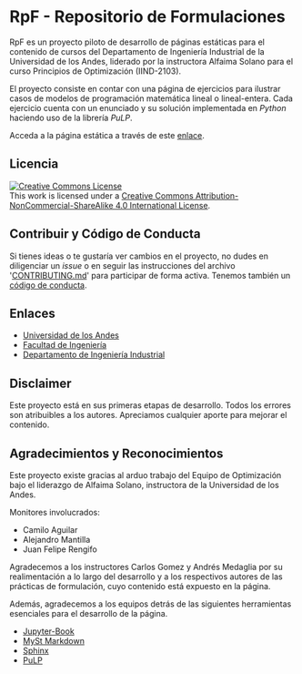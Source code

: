 # RpF - Repositorio de Formulaciones

RpF es un proyecto piloto de desarrollo de páginas estáticas para el contenido de cursos del Departamento de Ingeniería Industrial de la Universidad de los Andes, liderado por la instructora Alfaima Solano para el curso Principios de Optimización (IIND-2103). 

El proyecto consiste en contar con una página de ejercicios para ilustrar casos de modelos de programación matemática lineal o lineal-entera. Cada ejercicio cuenta con un enunciado y su solución implementada en _Python_ haciendo uso de la librería _PuLP_.

Acceda a la página estática a través de este [enlace](https://copa-uniandes.github.io/optimizacion/).

## Licencia

<a rel="license" href="http://creativecommons.org/licenses/by-nc-sa/4.0/"><img alt="Creative Commons License" style="border-width:0" src="https://i.creativecommons.org/l/by-nc-sa/4.0/88x31.png" /></a><br />This work is licensed under a <a rel="license" href="http://creativecommons.org/licenses/by-nc-sa/4.0/">Creative Commons Attribution-NonCommercial-ShareAlike 4.0 International License</a>.

## Contribuir y Código de Conducta

Si tienes ideas o te gustaría ver cambios en el proyecto, no dudes en diligenciar un _issue_ o en seguir las instrucciones del archivo '[CONTRIBUTING.md](https://github.com/copa-uniandes/optimizacion/blob/master/CONTRIBUTING.md)' para participar de forma activa. Tenemos también un [código de conducta](https://github.com/copa-uniandes/optimizacion/blob/master/CODE_OF_CONDUCT.md).

## Enlaces
 * [Universidad de los Andes](https://uniandes.edu.co/)
 * [Facultad de Ingeniería](https://ingenieria.uniandes.edu.co/)
 * [Departamento de Ingeniería Industrial](https://industrial.uniandes.edu.co/)

## Disclaimer

Este proyecto está en sus primeras etapas de desarrollo. Todos los errores son atribuibles a los autores. Apreciamos cualquier aporte para mejorar el contenido.

## Agradecimientos y Reconocimientos

Este proyecto existe gracias al arduo trabajo del Equipo de Optimización bajo el liderazgo de Alfaima Solano, instructora de la Universidad de los Andes.

Monitores involucrados:
 * Camilo Aguilar
 * Alejandro Mantilla
 * Juan Felipe Rengifo
 
Agradecemos a los instructores Carlos Gomez y Andrés Medaglia por su realimentación a lo largo del desarrollo y a los respectivos autores de las prácticas de formulación, cuyo contenido está expuesto en la página.

Además, agradecemos a los equipos detrás de las siguientes herramientas esenciales para el desarrollo de la página.
 * [Jupyter-Book](https://jupyterbook.org/intro.html)
 * [MySt Markdown](https://myst-parser.readthedocs.io/en/latest/)
 * [Sphinx](https://www.sphinx-doc.org/en/master/)
 * [PuLP](https://coin-or.github.io/pulp/)
